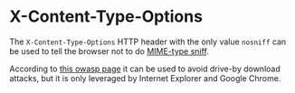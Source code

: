 # X-Content-Type-Options

The `X-Content-Type-Options` HTTP header with the only value `nosniff` can be
used to tell the browser not to do
[MIME-type sniff](https://en.wikipedia.org/wiki/Content_sniffing).

According to [this owasp page](https://www.owasp.org/index.php/List_of_useful_HTTP_headers)
it can be used to avoid drive-by download attacks, but it is only leveraged
by Internet Explorer and Google Chrome.
